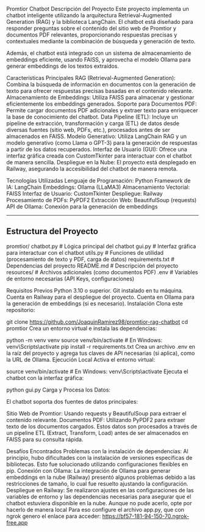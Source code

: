 

Promtior Chatbot
Descripción del Proyecto
Este proyecto implementa un chatbot inteligente utilizando la arquitectura Retrieval-Augmented Generation (RAG) y la biblioteca LangChain. El chatbot está diseñado para responder preguntas sobre el contenido del sitio web de Promtior y documentos PDF relevantes, proporcionando respuestas precisas y contextuales mediante la combinación de búsqueda y generación de texto.

Además, el chatbot está integrado con un sistema de almacenamiento de embeddings eficiente, usando FAISS, y aprovecha el modelo Ollama para generar embeddings de los textos extraídos.

Características Principales
RAG (Retrieval-Augmented Generation): Combina la búsqueda de información en documentos con la generación de texto para ofrecer respuestas precisas basadas en el contenido relevante.
Almacenamiento de Embeddings: Utiliza FAISS para almacenar y gestionar eficientemente los embeddings generados.
Soporte para Documentos PDF: Permite cargar documentos PDF adicionales y extraer texto para enriquecer la base de conocimiento del chatbot.
Data Pipeline (ETL): Incluye un pipeline de extracción, transformación y carga (ETL) de datos desde diversas fuentes (sitio web, PDFs, etc.), procesados antes de ser almacenados en FAISS.
Modelo Generativo: Utiliza LangChain RAG y un modelo generativo (como Llama o GPT-3) para la generación de respuestas a partir de los datos recuperados.
Interfaz de Usuario (GUI): Ofrece una interfaz gráfica creada con CustomTkinter para interactuar con el chatbot de manera sencilla.
Despliegue en la Nube: El proyecto está desplegado en Railway, asegurando la accesibilidad del chatbot de manera remota.

Tecnologías Utilizadas
Lenguaje de Programación: Python
Framework de IA: LangChain
Embeddings: Ollama (LLaMA3)
Almacenamiento Vectorial: FAISS
Interfaz de Usuario: CustomTkinter
Despliegue: Railway
Procesamiento de PDFs: PyPDF2
Extracción Web: BeautifulSoup (requests)
API de Ollama: Conexión para la generación de embeddings

---

## Estructura del Proyecto

promtior/
chatbot.py          # Lógica principal del chatbot
 gui.py              # Interfaz gráfica para interactuar con el chatbot
 utils.py            # Funciones de utilidad (procesamiento de texto y PDF, carga de datos)
requirements.txt    # Dependencias del proyecto
 README.md           # Descripción del proyecto
 resources/          # Archivos adicionales (como documentos PDF)
 .env                # Variables de entorno necesarias (API Keys, configuraciones)


Requisitos Previos
Python 3.10 o superior.
Git instalado en tu máquina.
Cuenta en Railway para el despliegue del proyecto.
Cuenta en Ollama para la generación de embeddings (si es necesario).
Instalación
Clona este repositorio:

git clone https://github.com/JoaquinRamirez98/promtior-rag-chatbot
cd promtior
Crea un entorno virtual e instala las dependencias:

python -m venv venv
source venv/bin/activate  # En Windows: venv\Scripts\activate
pip install -r requirements.txt
Crea un archivo .env en la raíz del proyecto y agrega tus claves de API necesarias (si aplica), como la URL de Ollama.
Ejecución Local
Activa el entorno virtual:

source venv/bin/activate  # En Windows: venv\Scripts\activate
Ejecuta el chatbot con la interfaz gráfica:

python gui.py
Carga y Procesa los Datos:

El chatbot soporta dos fuentes de datos principales:

Sitio Web de Promtior: Usando requests y BeautifulSoup para extraer el contenido relevante.
Documentos PDF: Utilizando PyPDF2 para extraer texto de los documentos cargados.
Estos datos son procesados a través de un pipeline ETL (Extract, Transform, Load) antes de ser almacenados en FAISS para su consulta rápida.

Desafíos Encontrados
Problemas con la instalación de dependencias: Al principio, hubo dificultades con la instalación de versiones específicas de bibliotecas. Esto fue solucionado utilizando configuraciones flexibles en pip.
Conexión con Ollama: La integración de Ollama para generar embeddings en la nube (Railway) presentó algunos problemas debido a las restricciones de tamaño, lo cual fue resuelto ajustando la configuración.
Despliegue en Railway: Se realizaron ajustes en las configuraciones de las variables de entorno y las dependencias necesarias para asegurar que el chatbot estuviera disponible en la nube. Aunque no pude acerlo, opte por hacerlo de manera local
Para eso configure el archivo app.py, que con ngrok genero el enlace para acceder: https://bf57-181-94-150-70.ngrok-free.app 

